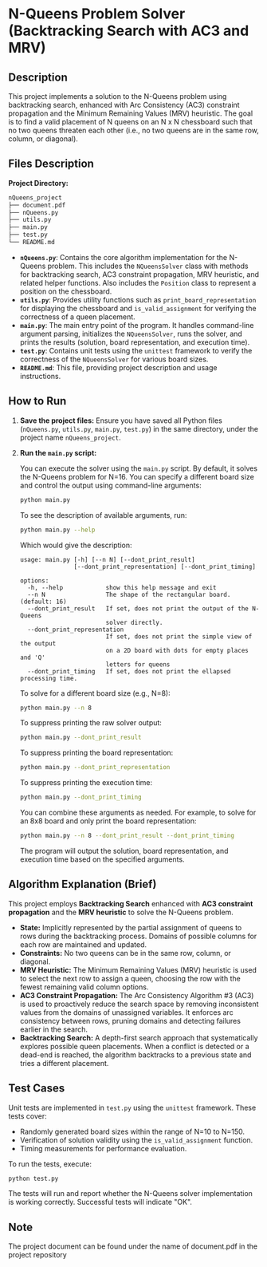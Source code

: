# N-Queens Problem Solver (Backtracking Search with AC3 and MRV)

## Description

This project implements a solution to the N-Queens problem using backtracking search, enhanced with Arc Consistency (AC3) constraint propagation and the Minimum Remaining Values (MRV) heuristic. The goal is to find a valid placement of N queens on an N x N chessboard such that no two queens threaten each other (i.e., no two queens are in the same row, column, or diagonal).

## Files Description

**Project Directory:**
```bash
nQueens_project
├── document.pdf
├── nQueens.py
├── utils.py
├── main.py
├── test.py
└── README.md
```

*   **`nQueens.py`**: Contains the core algorithm implementation for the N-Queens problem. This includes the `NQueensSolver` class with methods for backtracking search, AC3 constraint propagation, MRV heuristic, and related helper functions. Also includes the `Position` class to represent a position on the chessboard.
*   **`utils.py`**: Provides utility functions such as `print_board_representation` for displaying the chessboard and `is_valid_assignment` for verifying the correctness of a queen placement.
*   **`main.py`**: The main entry point of the program. It handles command-line argument parsing, initializes the `NQueensSolver`, runs the solver, and prints the results (solution, board representation, and execution time).
*   **`test.py`**: Contains unit tests using the `unittest` framework to verify the correctness of the `NQueensSolver` for various board sizes.
*   **`README.md`**: This file, providing project description and usage instructions.

## How to Run

1.  **Save the project files:** Ensure you have saved all Python files (`nQueens.py`, `utils.py`, `main.py`, `test.py`) in the same directory, under the project name `nQueens_project`.

2.  **Run the `main.py` script:**

    You can execute the solver using the `main.py` script. By default, it solves the N-Queens problem for N=16. You can specify a different board size and control the output using command-line arguments:

    ```bash
    python main.py
    ```

    To see the description of available arguments, run:

    ```bash
    python main.py --help
    ```

    Which would give the description:

    ```
    usage: main.py [-h] [--n N] [--dont_print_result]
                   [--dont_print_representation] [--dont_print_timing]

    options:
      -h, --help            show this help message and exit
      --n N                 The shape of the rectangular board. (default: 16)
      --dont_print_result   If set, does not print the output of the N-Queens
                            solver directly.
      --dont_print_representation
                            If set, does not print the simple view of the output
                            on a 2D board with dots for empty places and 'Q'
                            letters for queens
      --dont_print_timing   If set, does not print the ellapsed processing time.
    ```

    To solve for a different board size (e.g., N=8):

    ```bash
    python main.py --n 8
    ```

    To suppress printing the raw solver output:

    ```bash
    python main.py --dont_print_result
    ```

    To suppress printing the board representation:

    ```bash
    python main.py --dont_print_representation
    ```

    To suppress printing the execution time:

    ```bash
    python main.py --dont_print_timing
    ```

    You can combine these arguments as needed. For example, to solve for an 8x8 board and only print the board representation:

    ```bash
    python main.py --n 8 --dont_print_result --dont_print_timing
    ```

    The program will output the solution, board representation, and execution time based on the specified arguments.

## Algorithm Explanation (Brief)

This project employs **Backtracking Search** enhanced with **AC3 constraint propagation** and the **MRV heuristic** to solve the N-Queens problem.

*   **State:** Implicitly represented by the partial assignment of queens to rows during the backtracking process. Domains of possible columns for each row are maintained and updated.
*   **Constraints:** No two queens can be in the same row, column, or diagonal.
*   **MRV Heuristic:** The Minimum Remaining Values (MRV) heuristic is used to select the next row to assign a queen, choosing the row with the fewest remaining valid column options.
*   **AC3 Constraint Propagation:** The Arc Consistency Algorithm #3 (AC3) is used to proactively reduce the search space by removing inconsistent values from the domains of unassigned variables. It enforces arc consistency between rows, pruning domains and detecting failures earlier in the search.
*   **Backtracking Search:** A depth-first search approach that systematically explores possible queen placements. When a conflict is detected or a dead-end is reached, the algorithm backtracks to a previous state and tries a different placement.

## Test Cases

Unit tests are implemented in `test.py` using the `unittest` framework. These tests cover:

*   Randomly generated board sizes within the range of N=10 to N=150.
*   Verification of solution validity using the `is_valid_assignment` function.
*   Timing measurements for performance evaluation.

To run the tests, execute:

```bash
python test.py
```

The tests will run and report whether the N-Queens solver implementation is working correctly. Successful tests will indicate "OK".

## Note
The project document can be found under the name of document.pdf in the project repository